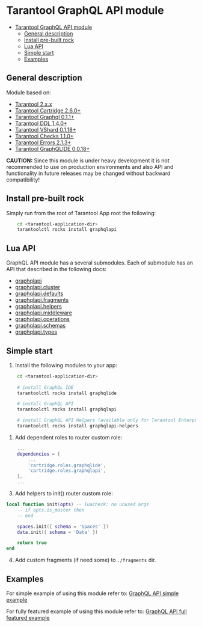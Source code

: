 # Tarantool GraphQL API module

- [Tarantool GraphQL API module](#tarantool-graphql-api-module)
  - [General description](#general-description)
  - [Install pre-built rock](#install-pre-built-rock)
  - [Lua API](#lua-api)
  - [Simple start](#simple-start)
  - [Examples](#examples)

## General description

Module based on:

- [Tarantool 2.x.x](https://www.tarantool.io/en/download/)
- [Tarantool Cartridge 2.6.0+](https://github.com/tarantool/cartridge)
- [Tarantool Graphql 0.1.1+](https://github.com/tarantool/graphql)
- [Tarantool DDL 1.4.0+](https://github.com/tarantool/ddl)
- [Tarantool VShard 0.1.18+](https://github.com/tarantool/vshard)
- [Tarantool Checks 1.1.0+](https://github.com/tarantool/checks)
- [Tarantool Errors 2.1.3+](https://github.com/tarantool/errors)
- [Tarantool GraphQLIDE 0.0.18+](https://github.com/tarantool/graphqlide)

**CAUTION:** Since this module is under heavy development it is not recommended to use on production environments and also API and functionality in future releases may be changed without backward compatibility!

## Install pre-built rock

Simply run from the root of Tarantool App root the following:

```bash
    cd <tarantool-application-dir>
    tarantoolctl rocks install graphqlapi
```

## Lua API

GraphQL API module has a several submodules. Each of submodule has an API that described in the following docs:

- [graphqlapi](./docs/graphqlapi.md)
- [graphqlapi.cluster](./docs/cluster.md)
- [graphqlapi.defaults](./docs/defaults.md)
- [graphqlapi.fragments](./docs/fragments.md)
- [graphqlapi.helpers](./docs/helpers.md)
- [graphqlapi.middleware](./docs/middleware.md)
- [graphqlapi.operations](./docs/operations.md)
- [graphqlapi.schemas](./docs/schemas.md)
- [graphqlapi.types](./docs/types.md)

## Simple start

1. Install the following modules to your app:

```bash
    cd <tarantool-application-dir>
    
    # install GraphQL IDE
    tarantoolctl rocks install graphqlide

    # install GraphQL API
    tarantoolctl rocks install graphqlapi

    # install GraphQL API Helpers (available only for Tarantool Enterprise SDK users)
    tarantoolctl rocks install graphqlapi-helpers
```

1. Add dependent roles to router custom role:

```lua
    ...
    dependencies = {
        ...
        'cartridge.roles.graphqlide',
        'cartridge.roles.graphqlapi',
    },
    ...
```

3. Add helpers to init() router custom role:

```lua
local function init(opts) -- luacheck: no unused args
    -- if opts.is_master then
    -- end

    spaces.init({ schema = 'Spaces' })
    data.init({ schema = 'Data' })

    return true
end
```

4. Add custom fragments (if need some) to `./fragments` dir.

## Examples

For simple example of using this module refer to: [GraphQL API simple example](./examples/cartridge-simple)

For fully featured example of using this module refer to: [GraphQL API full featured example](./examples/cartridge-full)
